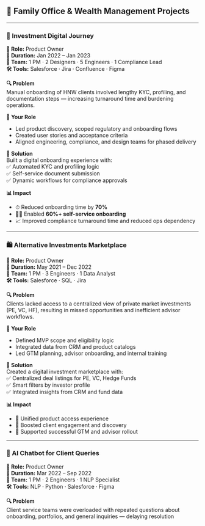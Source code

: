 ## 🏢 Family Office & Wealth Management Projects

---

### 🧾 Investment Digital Journey  
**🎯 Role:** Product Owner  
**📆 Duration:** Jan 2022 – Jan 2023  
**👥 Team:** 1 PM · 2 Designers · 5 Engineers · 1 Compliance Lead  
**🛠 Tools:** Salesforce · Jira · Confluence · Figma  

**🔍 Problem**  
Manual onboarding of HNW clients involved lengthy KYC, profiling, and documentation steps — increasing turnaround time and burdening operations.

**🧠 Your Role**  
- Led product discovery, scoped regulatory and onboarding flows  
- Created user stories and acceptance criteria  
- Aligned engineering, compliance, and design teams for phased delivery

**🚀 Solution**  
Built a digital onboarding experience with:  
✅ Automated KYC and profiling logic  
✅ Self-service document submission  
✅ Dynamic workflows for compliance approvals

**📊 Impact**  
- ⏱ Reduced onboarding time by **70%**  
- 🙋‍♂️ Enabled **60%+ self-service onboarding**  
- 📈 Improved compliance turnaround time and reduced ops dependency

---

### 🛍 Alternative Investments Marketplace  
**🎯 Role:** Product Owner  
**📆 Duration:** May 2021 – Dec 2022  
**👥 Team:** 1 PM · 3 Engineers · 1 Data Analyst  
**🛠 Tools:** Salesforce · SQL · Jira  

**🔍 Problem**  
Clients lacked access to a centralized view of private market investments (PE, VC, HF), resulting in missed opportunities and inefficient advisor workflows.

**🧠 Your Role**  
- Defined MVP scope and eligibility logic  
- Integrated data from CRM and product catalogs  
- Led GTM planning, advisor onboarding, and internal training

**🚀 Solution**  
Created a digital investment marketplace with:  
✅ Centralized deal listings for PE, VC, Hedge Funds  
✅ Smart filters by investor profile  
✅ Integrated insights from CRM and fund data

**📊 Impact**  
- 🧩 Unified product access experience  
- 🤝 Boosted client engagement and discovery  
- 📣 Supported successful GTM and advisor rollout

---

### 🤖 AI Chatbot for Client Queries  
**🎯 Role:** Product Owner  
**📆 Duration:** Mar 2022 – Sep 2022  
**👥 Team:** 1 PM · 2 Engineers · 1 NLP Specialist  
**🛠 Tools:** NLP · Python · Salesforce · Figma  

**🔍 Problem**  
Client service teams were overloaded with repeated questions about onboarding, portfolios, and general inquiries — delaying resolution
